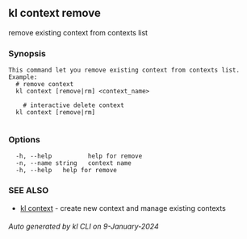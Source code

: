 ## kl context remove

remove existing context from contexts list

### Synopsis

```
This command let you remove existing context from contexts list.
Example:
  # remove context
  kl context [remove|rm] <context_name>

	# interactive delete context
  kl context [remove|rm]
	
```

### Options

```
  -h, --help          help for remove
  -n, --name string   context name
  -h, --help   help for remove
```

### SEE ALSO

* [kl context](kl_context.md)  - create new context and manage existing contexts

###### Auto generated by kl CLI on 9-January-2024
